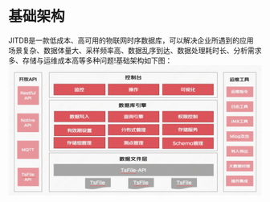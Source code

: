 # 基础架构

JITDB是一款低成本、高可用的物联网时序数据库，可以解决企业所遇到的应用 场景复杂、数据体量大、采样频率高、数据乱序到达、数据处理耗时长、分析需求多、存储与运维成本高等多种问题!基础架构如下图：
![基础架构](../../../../image/IoT/IoT-JITDB/Architecture-Core.png)
